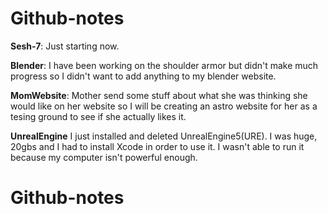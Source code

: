 # Github-notes
**Sesh-7**: Just starting now.

**Blender**: 
I have been working on the shoulder armor but didn't make much progress so I didn't want to add anything to my blender website.

**MomWebsite**:
Mother send some stuff about what she was thinking she would like on her website so I will be creating an astro website for her as a tesing ground to see if she actually likes it.

**UnrealEngine**
I just installed and deleted UnrealEngine5(URE). I was huge, 20gbs and I had to install Xcode in order to use it. I wasn't able to run it because my computer isn't 
powerful enough.
# Github-notes